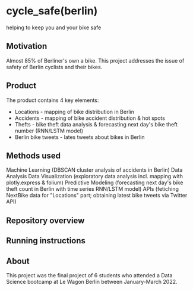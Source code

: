 # cycle_safe(berlin)

helping to keep you and your bike safe


## Motivation

Almost 85% of Berliner's own a bike. This project addresses the issue of safety of Berlin cyclists and their bikes.


## Product

The product contains 4 key elements:
- Locations - mapping of bike distribution in Berlin
- Accidents - mapping of bike accident distribution & hot spots 
- Thefts - bike theft data analysis & forecasting next day's bike theft number (RNN/LSTM model)
- Berlin bike tweets - lates tweets about bikes in Berlin

## Methods used

Machine Learning (DBSCAN cluster analysis of accidents in Berlin)
Data Analysis
Data Visualization (exploratory data analysis incl. mapping with plotly.express & folium) 
Predictive Modeling (forecasting next day's bike theft count in Berlin with time series RNN/LSTM model)
APIs (fetiching NextBike data for "Locations" part; obtaining latest bike tweets via Twitter API)

## Repository overview


## Running instructions


## About

This project was the final project of 6 students who attended a Data Science bootcamp at Le Wagon Berlin between January-March 2022.
